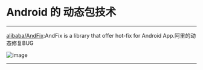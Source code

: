 
# Android 的 动态包技术


---
[alibaba/AndFix](https://github.com/alibaba/AndFix):AndFix is a library that offer hot-fix for Android App.阿里的动态修复BUG

![image](https://github.com/alibaba/AndFix/blob/master/images/principle.png)     
 
   
 
---
